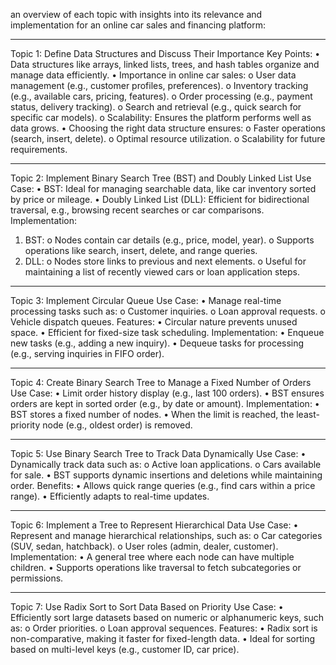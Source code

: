  an overview of each topic with insights into its relevance and implementation for an online car sales and financing platform:
________________________________________
Topic 1: Define Data Structures and Discuss Their Importance
Key Points:
•	Data structures like arrays, linked lists, trees, and hash tables organize and manage data efficiently.
•	Importance in online car sales: 
o	User data management (e.g., customer profiles, preferences).
o	Inventory tracking (e.g., available cars, pricing, features).
o	Order processing (e.g., payment status, delivery tracking).
o	Search and retrieval (e.g., quick search for specific car models).
o	Scalability: Ensures the platform performs well as data grows.
•	Choosing the right data structure ensures: 
o	Faster operations (search, insert, delete).
o	Optimal resource utilization.
o	Scalability for future requirements.
________________________________________
Topic 2: Implement Binary Search Tree (BST) and Doubly Linked List
Use Case:
•	BST: Ideal for managing searchable data, like car inventory sorted by price or mileage.
•	Doubly Linked List (DLL): Efficient for bidirectional traversal, e.g., browsing recent searches or car comparisons.
Implementation:
1.	BST: 
o	Nodes contain car details (e.g., price, model, year).
o	Supports operations like search, insert, delete, and range queries.
2.	DLL: 
o	Nodes store links to previous and next elements.
o	Useful for maintaining a list of recently viewed cars or loan application steps.
________________________________________
Topic 3: Implement Circular Queue
Use Case:
•	Manage real-time processing tasks such as: 
o	Customer inquiries.
o	Loan approval requests.
o	Vehicle dispatch queues.
Features:
•	Circular nature prevents unused space.
•	Efficient for fixed-size task scheduling.
Implementation:
•	Enqueue new tasks (e.g., adding a new inquiry).
•	Dequeue tasks for processing (e.g., serving inquiries in FIFO order).
________________________________________
Topic 4: Create Binary Search Tree to Manage a Fixed Number of Orders
Use Case:
•	Limit order history display (e.g., last 100 orders).
•	BST ensures orders are kept in sorted order (e.g., by date or amount).
Implementation:
•	BST stores a fixed number of nodes.
•	When the limit is reached, the least-priority node (e.g., oldest order) is removed.
________________________________________
Topic 5: Use Binary Search Tree to Track Data Dynamically
Use Case:
•	Dynamically track data such as: 
o	Active loan applications.
o	Cars available for sale.
•	BST supports dynamic insertions and deletions while maintaining order.
Benefits:
•	Allows quick range queries (e.g., find cars within a price range).
•	Efficiently adapts to real-time updates.
________________________________________
Topic 6: Implement a Tree to Represent Hierarchical Data
Use Case:
•	Represent and manage hierarchical relationships, such as: 
o	Car categories (SUV, sedan, hatchback).
o	User roles (admin, dealer, customer).
Implementation:
•	A general tree where each node can have multiple children.
•	Supports operations like traversal to fetch subcategories or permissions.
________________________________________
Topic 7: Use Radix Sort to Sort Data Based on Priority
Use Case:
•	Efficiently sort large datasets based on numeric or alphanumeric keys, such as: 
o	Order priorities.
o	Loan approval sequences.
Features:
•	Radix sort is non-comparative, making it faster for fixed-length data.
•	Ideal for sorting based on multi-level keys (e.g., customer ID, car price).



